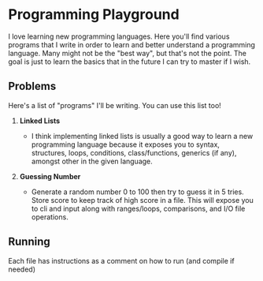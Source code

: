 # Programming Playground

I love learning new programming languages. Here you'll find various programs that I write in order to learn and better understand a programming language. Many might not be the "best way", but that's not the point. The goal is just to learn the basics that in the future I can try to master if I wish.

## Problems

Here's a list of "programs" I'll be writing. You can use this list too!

1. **Linked Lists**
   - I think implementing linked lists is usually a good way to learn a new programming language because it exposes you to syntax, structures, loops, conditions, class/functions, generics (if any), amongst other in the given language.

2. **Guessing Number**
   - Generate a random number 0 to 100 then try to guess it in 5 tries. Store score to keep track of high score in a file. This will expose you to cli and input along with ranges/loops, comparisons, and I/O file operations.

## Running

Each file has instructions as a comment on how to run (and compile if needed)
